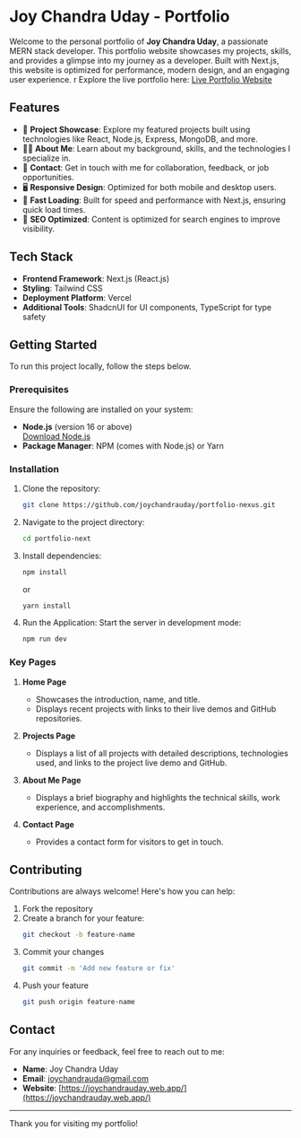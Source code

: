 # Joy Chandra Uday - Portfolio

Welcome to the personal portfolio of **Joy Chandra Uday**, a passionate MERN stack developer. This portfolio website showcases my projects, skills, and provides a glimpse into my journey as a developer. Built with Next.js, this website is optimized for performance, modern design, and an engaging user experience.
r
Explore the live portfolio here: [Live Portfolio Website](https://joychandrauday.vercel.app/)

## Features
- 🌟 **Project Showcase**: Explore my featured projects built using technologies like React, Node.js, Express, MongoDB, and more.
- 👨‍💻 **About Me**: Learn about my background, skills, and the technologies I specialize in.
- 📧 **Contact**: Get in touch with me for collaboration, feedback, or job opportunities.
- 🖥 **Responsive Design**: Optimized for both mobile and desktop users.
- 🚀 **Fast Loading**: Built for speed and performance with Next.js, ensuring quick load times.
- 🔐 **SEO Optimized**: Content is optimized for search engines to improve visibility.

## Tech Stack

- **Frontend Framework**: Next.js (React.js)
- **Styling**: Tailwind CSS
- **Deployment Platform**: Vercel
- **Additional Tools**: ShadcnUI for UI components, TypeScript for type safety

## Getting Started

To run this project locally, follow the steps below.

### Prerequisites

Ensure the following are installed on your system:

- **Node.js** (version 16 or above)  
  [Download Node.js](https://nodejs.org/)
- **Package Manager**: NPM (comes with Node.js) or Yarn

### Installation

1.  Clone the repository:
    ```bash
    git clone https://github.com/joychandrauday/portfolio-nexus.git
    ```
2.  Navigate to the project directory:
    ```bash
    cd portfolio-next
    ```
3.  Install dependencies:
    ```bash
    npm install
    ```
    or
    ```bash
    yarn install
    ```

4.  Run the Application:
    Start the server in development mode:

    ```bash
    npm run dev
    ```

### Key Pages

1. **Home Page**
   - Showcases the introduction, name, and title.
   - Displays recent projects with links to their live demos and GitHub repositories.

2. **Projects Page**
   - Displays a list of all projects with detailed descriptions, technologies used, and links to the project live demo and GitHub.

3. **About Me Page**
   - Displays a brief biography and highlights the technical skills, work experience, and accomplishments.

4. **Contact Page**
   - Provides a contact form for visitors to get in touch.



## Contributing

Contributions are always welcome! Here's how you can help:

1. Fork the repository
2. Create a branch for your feature:
   ```bash
   git checkout -b feature-name
    ```
3. Commit your changes
    ```bash
    git commit -m 'Add new feature or fix'
    ```
4. Push your feature
    ```bash
    git push origin feature-name
    ```

## Contact

For any inquiries or feedback, feel free to reach out to me:

- **Name**: Joy Chandra Uday
- **Email**: joychandrauda@gmail.com
- **Website**: [https://joychandrauday.web.app/](https://joychandrauday.web.app/)

---

Thank you for visiting my portfolio!
